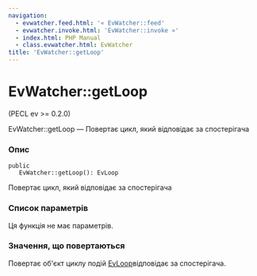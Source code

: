 ```yaml
---
navigation:
  - evwatcher.feed.html: '« EvWatcher::feed'
  - evwatcher.invoke.html: 'EvWatcher::invoke »'
  - index.html: PHP Manual
  - class.evwatcher.html: EvWatcher
title: 'EvWatcher::getLoop'
---
```

# EvWatcher::getLoop

(PECL ev >= 0.2.0)

EvWatcher::getLoop — Повертає цикл, який відповідає за спостерігача

### Опис

```methodsynopsis
public
   EvWatcher::getLoop(): EvLoop
```

Повертає цикл, який відповідає за спостерігача

### Список параметрів

Ця функція не має параметрів.

### Значення, що повертаються

Повертає об'єкт циклу подій [EvLoop](class.evloop.html)відповідає за спостерігача.
